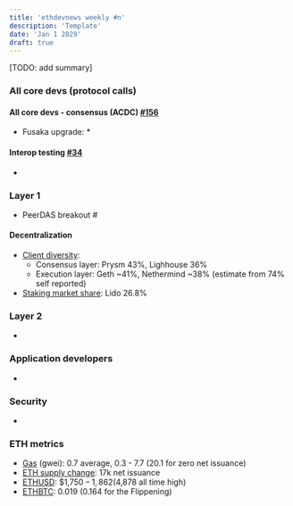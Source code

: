 ```yaml
---
title: 'ethdevnews weekly #n'
description: 'Template'
date: 'Jan 1 2029'
draft: true
---
```


[TODO: add summary]

### All core devs (protocol calls)
#### All core devs - consensus (ACDC) [#156](https://ethereum-magicians.org/t/all-core-devs-consensus-acdc-156-may-1-2025/23607/2)
* Fusaka upgrade: 
  * 

#### Interop testing [#34](https://ethereum-magicians.org/t/interop-testing-34-april-28-2025/23822/2)
* 

### Layer 1
* PeerDAS breakout # 

#### Decentralization
* [Client diversity](https://clientdiversity.org/#distribution):
  * Consensus layer: Prysm 43%, Lighhouse 36%
  * Execution layer: Geth ~41%, Nethermind ~38% (estimate from 74% self reported)
* [Staking market share](https://dune.com/hildobby/eth2-staking): Lido 26.8%

### Layer 2
* 

### Application developers
* 

### Security
* 

### ETH metrics
* [Gas](https://ultrasound.money/#gas) (gwei): 0.7 average, 0.3 - 7.7 (20.1 for zero net issuance)
* [ETH supply change](https://ultrasound.money/): 17k net issuance
* [ETHUSD](https://www.coingecko.com/en/coins/ethereum): $1,750 – $1,862 ($4,878 all time high)
* [ETHBTC](https://ratiogang.com/): 0.019 (0.164 for the Flippening)
